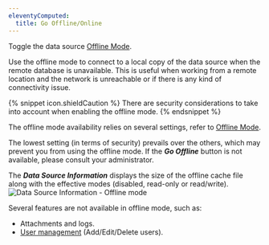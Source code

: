 ```yaml
---
eleventyComputed:
  title: Go Offline/Online
---
```

Toggle the data source [Offline Mode](/rdm/windows/data-sources/offline-mode/).  

Use the offline mode to connect to a local copy of the data source when the remote database is unavailable. This is useful when working from a remote location and the network is unreachable or if there is any kind of connectivity issue. 

{% snippet icon.shieldCaution %} 
There are security considerations to take into account when enabling the offline mode. 
{% endsnippet %}
 

The offline mode availability relies on several settings, refer to [Offline Mode](/rdm/windows/data-sources/offline-mode/).  

The lowest setting (in terms of security) prevails over the others, which may prevent you from using the offline mode. If the ***Go Offline*** button is not available, please consult your administrator.  

The ***Data Source Information*** displays the size of the offline cache file along with the effective modes (disabled, read-only or read/write).  
![Data Source Information - Offline mode](https://webdevolutions.azureedge.net/docs/en/rdm/windows/clip11278.png) 

Several features are not available in offline mode, such as:  

* Attachments and logs. 
* [User management](/rdm/windows/commands/administration/management/user-management/) (Add/Edit/Delete users). 

